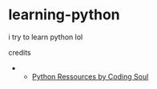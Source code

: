 # learning-python

i try to learn python lol

credits
* * [Python Ressources by Coding Soul](https://github.com/Coding-Soul/Python-Ressources)
